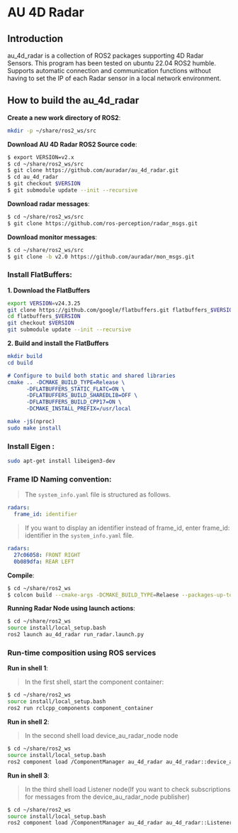 AU 4D Radar
===========

## Introduction

au_4d_radar is a collection of ROS2 packages supporting 4D Radar Sensors.
This program has been tested on ubuntu 22.04 ROS2 humble.
Supports automatic connection and communication functions without having to set the IP of each Radar sensor in a local network environment.

## How to build the au_4d_radar

**Create a new work directory of ROS2**:

```bash
mkdir -p ~/share/ros2_ws/src
```

**Download AU 4D Radar ROS2 Source code**:

```bash
$ export VERSION=v2.x
$ cd ~/share/ros2_ws/src
$ git clone https://github.com/auradar/au_4d_radar.git
$ cd au_4d_radar
$ git checkout $VERSION
$ git submodule update --init --recursive
```

**Download radar messages**:

```bash
$ cd ~/share/ros2_ws/src
$ git clone https://github.com/ros-perception/radar_msgs.git
```

**Download monitor messages**:

```bash
$ cd ~/share/ros2_ws/src
$ git clone -b v2.0 https://github.com/auradar/mon_msgs.git
```

### Install FlatBuffers:

**1. Download the FlatBuffers**

```bash
export VERSION=v24.3.25
git clone https://github.com/google/flatbuffers.git flatbuffers_$VERSION
cd flatbuffers_$VERSION
git checkout $VERSION
git submodule update --init --recursive
```

**2. Build and install the FlatBuffers**

```cmake
mkdir build
cd build

# Configure to build both static and shared libraries
cmake .. -DCMAKE_BUILD_TYPE=Release \
      -DFLATBUFFERS_STATIC_FLATC=ON \
      -DFLATBUFFERS_BUILD_SHAREDLIB=OFF \
      -DFLATBUFFERS_BUILD_CPP17=ON \
      -DCMAKE_INSTALL_PREFIX=/usr/local

make -j$(nproc)
sudo make install
```

### Install Eigen :
```bash
sudo apt-get install libeigen3-dev
```

### Frame ID Naming convention:

> The `system_info.yaml` file is structured as follows.

```yaml
radars:
  frame_id: identifier  
```

> If you want to display an identifier instead of frame_id, enter frame_id: identifier in the `system_info.yaml` file.

```yaml
radars:
  27c06058: FRONT RIGHT
  0b089dfa: REAR LEFT
```

**Compile**:

```bash
$ cd ~/share/ros2_ws
$ colcon build --cmake-args -DCMAKE_BUILD_TYPE=Relaese --packages-up-to au_4d_radar
```

**Running Radar Node using launch actions**:

```bash
$ cd ~/share/ros2_ws
source install/local_setup.bash
ros2 launch au_4d_radar run_radar.launch.py
```

### Run-time composition using ROS services

**Run in shell 1**:

> In the first shell, start the component container:

```bash
$ cd ~/share/ros2_ws
source install/local_setup.bash
ros2 run rclcpp_components component_container
```

**Run in shell 2**:

> In the second shell load device_au_radar_node node

```bash
$ cd ~/share/ros2_ws
source install/local_setup.bash
ros2 component load /ComponentManager au_4d_radar au_4d_radar::device_au_radar_node
```

**Run in shell 3**:

> In the third shell load Listener node(If you want to check subscriptions for messages from the device_au_radar_node publisher)

```bash
$ cd ~/share/ros2_ws
source install/local_setup.bash
ros2 component load /ComponentManager au_4d_radar au_4d_radar::Listener
```
